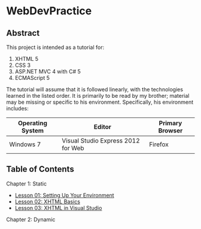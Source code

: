 WebDevPractice
==============

Abstract
--------

This project is intended as a tutorial for:

1. XHTML 5
2. CSS 3
3. ASP.NET MVC 4 with C# 5
4. ECMAScript 5

The tutorial will assume that it is followed linearly, with the technologies learned in the listed order. It is primarily to be read by my brother; material may be missing or specific to his environment. Specifically, his environment includes:

| Operating System | Editor                             | Primary Browser |
|------------------|------------------------------------|-----------------|
| Windows 7        | Visual Studio Express 2012 for Web | Firefox         |

Table of Contents
-----------------

Chapter 1: Static
* [Lesson 01: Setting Up Your Environment](01.md)
* [Lesson 02: XHTML Basics](02.md)
* [Lesson 03: XHTML in Visual Studio](03.md)


Chapter 2: Dynamic